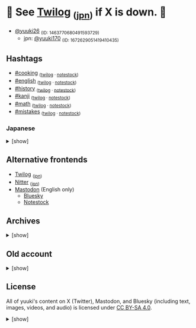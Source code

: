 # 🚨 See [Twilog](https://twilog.togetter.com/yuuki26) <sub>([jpn](https://twilog.togetter.com/yuuki170))</sub> if X is down. 🚨

* [@yuuki26](https://x.com/i/user/1463770680491593729) <sub>(ID: 1463770680491593729)</sub>
    * jpn: [@yuuki170](https://x.com/i/user/1672629051419410435) <sub>(ID: 1672629051419410435)</sub>

## Hashtags

* [#cooking](https://x.com/search?q=%23cooking+from%3Ayuuki26&f=live) <sub>([twilog](https://twilog.togetter.com/yuuki26/hashtags-cooking) · [notestock](https://notestock.osa-p.net/@yuukikonno@mastodon.social/view?q=%23cooking))</sub>
* [#english](https://x.com/search?q=%23english+from%3Ayuuki26&f=live) <sub>([twilog](https://twilog.togetter.com/yuuki26/hashtags-english) · [notestock](https://notestock.osa-p.net/@yuukikonno@mastodon.social/view?q=%23english))</sub>
* [#history](https://x.com/search?q=%23history+from%3Ayuuki26&f=live) <sub>([twilog](https://twilog.togetter.com/yuuki26/hashtags-history) · [notestock](https://notestock.osa-p.net/@yuukikonno@mastodon.social/view?q=%23history))</sub>
* [#kanji](https://x.com/search?q=%23kanji+from%3Ayuuki26&f=live) <sub>([twilog](https://twilog.togetter.com/yuuki26/hashtags-kanji) · [notestock](https://notestock.osa-p.net/@yuukikonno@mastodon.social/view?q=%23kanji))</sub>
* [#math](https://x.com/search?q=%23math+from%3Ayuuki26&f=live) <sub>([twilog](https://twilog.togetter.com/yuuki26/hashtags-math) · [notestock](https://notestock.osa-p.net/@yuukikonno@mastodon.social/view?q=%23math))</sub>
* [#mistakes](https://x.com/search?q=%23mistakes+from%3Ayuuki26&f=live) <sub>([twilog](https://twilog.togetter.com/yuuki26/hashtags-mistakes) · [notestock](https://notestock.osa-p.net/@yuukikonno@mastodon.social/view?q=%23mistakes))</sub>

### Japanese

<details>
<summary>[show]</summary>

* [#料理](https://x.com/search?q=%23%E6%96%99%E7%90%86+from%3Ayuuki170&f=live) <sub>([twilog](https://twilog.togetter.com/yuuki170/hashtags-%E6%96%99%E7%90%86))</sub>
* [#英語](https://x.com/search?q=%23%E8%8B%B1%E8%AA%9E+from%3Ayuuki170&f=live) <sub>([twilog](https://twilog.togetter.com/yuuki170/hashtags-%E8%8B%B1%E8%AA%9E))</sub>
* [#歴史](https://x.com/search?q=%23%E6%AD%B4%E5%8F%B2+from%3Ayuuki170&f=live) <sub>([twilog](https://twilog.togetter.com/yuuki170/hashtags-%E6%AD%B4%E5%8F%B2))</sub>
* [#漢字](https://x.com/search?q=%23%E6%BC%A2%E5%AD%97+from%3Ayuuki170&f=live) <sub>([twilog](https://twilog.togetter.com/yuuki170/hashtags-%E6%BC%A2%E5%AD%97))</sub>
* [#数学](https://x.com/search?q=%23%E6%95%B0%E5%AD%A6+from%3Ayuuki170&f=live) <sub>([twilog](https://twilog.togetter.com/yuuki170/hashtags-%E6%95%B0%E5%AD%A6))</sub>
* [#失敗](https://x.com/search?q=%23%E5%A4%B1%E6%95%97+from%3Ayuuki170&f=live) <sub>([twilog](https://twilog.togetter.com/yuuki170/hashtags-%E5%A4%B1%E6%95%97))</sub>

</details>

## Alternative frontends

* [Twilog](https://twilog.togetter.com/yuuki26) <sub>([jpn](https://twilog.togetter.com/yuuki170))</sub>
* [Nitter](https://farside.link/nitter/i/user/1463770680491593729) <sub>([jpn](https://farside.link/nitter/i/user/1672629051419410435))</sub>
* [Mastodon](https://mastodon.social/@yuukikonno) (English only)
    * [Bluesky](https://bsky.app/profile/yuukikonno.mastodon.social.ap.brid.gy)
    * [Notestock](https://notestock.osa-p.net/@yuukikonno@mastodon.social/view)

## Archives

<details>
<summary>[show]</summary>

* [Archive.today](https://archive.today/https://x.com/yuuki26/status/*) <sub>([jpn](https://archive.today/https://x.com/yuuki170/status/*))</sub>
* [Posfie (- 2024)](https://posfie.com/@yuuki253/p/T1r2nif) <sub>([jpn](https://posfie.com/@yuuki253/p/kEKxAGg))</sub>
* [FC2 Blog (- Jun 2024)](https://yuuki6.blog.fc2.com/)
* [Media (- 2023)](https://drive.google.com/drive/folders/1jiTbgwpmjpOghzxqSQmy_m7WAGxjszZU)

</details>

## Old account

<details>
<summary>[show]</summary>

* @yuuki___0517 (2019)
    * [Pawoo](https://pawoo.net/@yuuki___0517)
    * [Archive.today](https://archive.today/https://twitter.com/yuuki___0517/status/*)
    * [Internet Archive](https://web.archive.org/web/*/https://twitter.com/yuuki___0517/status/*)
    * [FC2 Blog](https://yuukishogi.blog.fc2.com/)

</details>

## License

All of yuuki's content on X (Twitter), Mastodon, and Bluesky (including text, images, videos, and audio) is licensed under [CC BY-SA 4.0](https://creativecommons.org/licenses/by-sa/4.0/).

<details>
<summary>[show]</summary>

https://github.com/user-attachments/assets/8920ccf0-003d-46d2-a480-da4a5431745a

https://youtu.be/b6dcrSjsA7A

</details>
